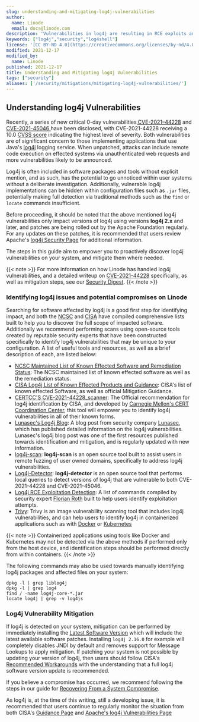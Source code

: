 ```yaml
---
slug: understanding-and-mitigating-log4j-vulnerabilities
author:
  name: Linode
  email: docs@linode.com
description: 'Vulnerabilities in log4j are resulting in RCE exploits and more. This guide empowers users to stay ahead of the issue as it develops.'
keywords: ["log4j","security","log4shell"]
license: '[CC BY-ND 4.0](https://creativecommons.org/licenses/by-nd/4.0)'
modified: 2021-12-17
modified_by:
  name: Linode
published: 2021-12-17
title: Understanding and Mitigating log4j Vulnerabilities
tags: ["security"]
aliases: ['/security/mitigations/mitigating-log4j-vulnerabilities/']
---
```


## Understanding log4j Vulnerabilities

Recently, a series of new critical 0-day vulnerabilities,[CVE-2021–44228](https://nvd.nist.gov/vuln/detail/CVE-2021-44228) and [CVE-2021-45046 ](https://nvd.nist.gov/vuln/detail/CVE-2021-45046) have been disclosed, with CVE-2021-44228 receiving a 10.0 [CVSS score](https://nvd.nist.gov/vuln-metrics/cvss) indicating the highest level of severity. Both vulnerabilities are of significant concern to those implementing applications that use Java's [log4j](https://logging.apache.org/log4j/2.x/) logging service. When unpatched, attacks can include remote code execution on effected systems via unauthenticated web requests and more vulnerabilities likely to be announced.

Log4j is often included in software packages and tools without explicit mention, and as such, has the potential to go unnoticed within user systems without a deliberate investigation. Additionally, vulnerable log4j implementations can be hidden within configuration files such as `.jar` files, potentially making full detection via traditional methods such as the `find` or `locate` commands insufficient.

Before proceeding, it should be noted that the above mentioned log4j vulnerabilities  only impact versions of log4j using versions **log4j 2.x** and later, and patches are being rolled out by the Apache Foundation regularly. For any updates on these patches, it is recommended that users review Apache's [log4j Security Page](https://logging.apache.org/log4j/2.x/security.html) for additional information.

The steps in this guide aim to empower you to proactively discover log4j vulnerabilities on your system, and mitigate them where needed.

{{< note >}}
For more information on how Linode has handled log4j vulnerabilities, and a detailed writeup on [CVE-2021-44228](https://nvd.nist.gov/vuln/detail/CVE-2021-44228) specifically, as well as mitigation steps, see our [Security Digest](https://www.linode.com/blog/security/linode-security-digest-log4j2/).
{{< /note >}}

### Identifying log4j issues and potential compromises on Linode

Searching for software affected by log4j is a good first step for identifying impact, and both the [NCSC](https://www.ncsc.nl/) and [CISA](https://www.cisa.gov/) have compiled comprehensive lists built to help you to discover the full scope of impacted software. Additionally we recommend performing scans using open-source tools created by reputable security experts that have been constructed specifically to identify log4j vulnerabilities that may be unique to your configuration. A list of useful tools and resources, as well as a brief description of each, are listed below:

- [NCSC Maintained List of Known Effected Software and Remediation Status](https://github.com/NCSC-NL/log4shell/tree/main/software): The NCSC maintained list of known effected software as well as the remediation status.
- [CISA Log4j List of Known Effected Products and Guidance](https://github.com/cisagov/log4j-affected-db): CISA's list of known effected Software, as well as official Mitigation Guidance.
- [CERTCC'S CVE-2021-44228_scanner](https://github.com/CERTCC/CVE-2021-44228_scanner): The Official recommendation for log4j identification by CISA, and developed by [Carnegie Mellon's CERT Coordination Center](https://www.kb.cert.org/vuls/), this tool will empower you to identify log4j vulnerabilities in all of their known forms.
- [Lunasec's Log4j Blog](https://www.lunasec.io/docs/blog/log4j-zero-day/): A blog post from security company [Lunasec](https://www.lunasec.io), which has published detailed information on the log4j vulnerabilities. Lunasec's log4j blog post was one of the first resources published towards identification and mitigation, and is regularly updated with new information.
- [log4j-scan](https://github.com/fullhunt/log4j-scan): **log4j-scan** is an open source tool built to assist users in remote fuzzing of user owned domains, specifically to address log4j vulnerabilities.
- [Log4j-Detector](https://github.com/mergebase/log4j-detector): **log4j-detector** is an open source tool that performs local queries to detect versions of log4j that are vulnerable to both CVE-2021-44228 and CVE-2021-45046.
- [Log4j RCE Exploitation Detection](https://gist.github.com/Neo23x0/e4c8b03ff8cdf1fa63b7d15db6e3860b): A list of commands compiled by security expert [Florian Roth](https://twitter.com/cyb3rops) built to help users identify exploitation attempts.
- [Trivy](https://github.com/aquasecurity/trivy): Trivy is an image vulnerability scanning tool that includes log4j vulnerabilities, and can help users to identify log4j in containerized applications such as with [Docker](https://www.docker.com/) or [Kubernetes](https://kubernetes.io/)

{{< note >}}
Containerized applications using tools like Docker and Kubernetes may not be detected via the above methods if performed only from the host device, and identification steps should be performed directly from within containers.
{{< /note >}}

The following commands may also be used towards manually identifying log4j packages and affected files on your system:


    dpkg -l | grep liblog4j
    dpkg -l | grep log4
    find / -name log4j-core-*.jar
    locate log4j | grep -v log4js

### Log4j Vulnerability Mitigation

If log4j is detected on your system, mitigation can be performed by immediately installing the [Latest Software Version](https://logging.apache.org/log4j/2.x/download.html) which will include the latest available software patches. Installing `log4j 2.16.0` for example will completely disables JNDI by default and removes support for Message Lookups to apply mitigation. If patching your system is not possible by updating your version of log4j, then users should follow CISA's [Recommended Workarounds](https://www.cisa.gov/uscert/apache-log4j-vulnerability-guidance) with the understanding that a full log4j software version update is recommended.

If you believe a compromise has occurred, we recommend following the steps in our guide for [Recovering From a System Compromise](https://www.linode.com/docs/guides/recovering-from-a-system-compromise/).

As log4j is, at the time of this writing, still a developing issue, it is recommended that users continue to regularly monitor the situation from both CISA's [Guidance Page](https://www.cisa.gov/uscert/apache-log4j-vulnerability-guidance) and [Apache's log4j Vulnerabilities Page](https://logging.apache.org/log4j/2.x/security.html)